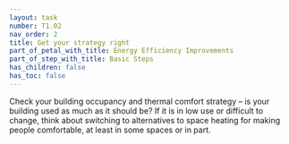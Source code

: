 ```yaml
---
layout: task
number: T1.02
nav_order: 2
title: Get your strategy right
part_of_petal_with_title: Energy Efficiency Improvements
part_of_step_with_title: Basic Steps
has_children: false
has_toc: false
---
```


Check your building occupancy and thermal comfort strategy – is your building used as much as it should be?  If it is in low use or difficult to change, think about switching to alternatives to space heating for making people comfortable, at least in some spaces or in part. 

